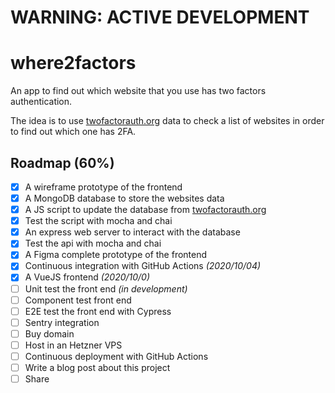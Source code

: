 # WARNING: ACTIVE DEVELOPMENT

# where2factors
An app to find out which website that you use has two factors authentication.

The idea is to use [twofactorauth.org](https://twofactorauth.org/) data to check a list of websites in order to find out which one has 2FA.

## Roadmap (60%)
- [x] A wireframe prototype of the frontend
- [x] A MongoDB database to store the websites data
- [x] A JS script to update the database from [twofactorauth.org](https://twofactorauth.org/)
- [x] Test the script with mocha and chai
- [x] An express web server to interact with the database
- [x] Test the api with mocha and chai
- [x] A Figma complete prototype of the frontend
- [x] Continuous integration with GitHub Actions *(2020/10/04)*
- [X] A VueJS frontend *(2020/10/0)*
- [ ] Unit test the front end *(in development)*
- [ ] Component test front end
- [ ] E2E test the front end with Cypress
- [ ] Sentry integration 
- [ ] Buy domain
- [ ] Host in an Hetzner VPS
- [ ] Continuous deployment with GitHub Actions
- [ ] Write a blog post about this project
- [ ] Share
